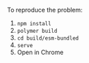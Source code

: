 To reproduce the problem:
1. `npm install`
2. `polymer build`
3. `cd build/esm-bundled`
4. `serve`
5. Open in Chrome
